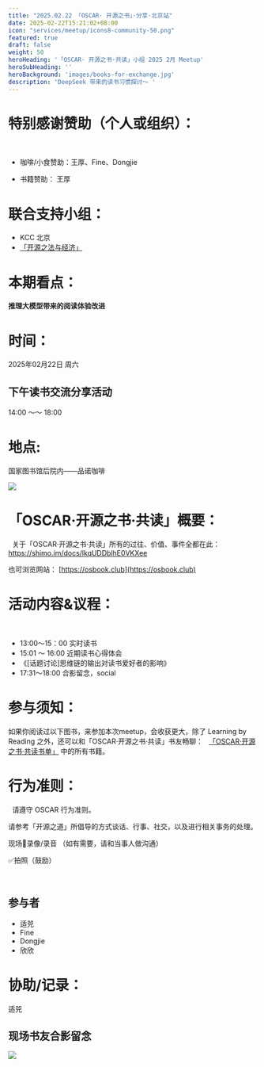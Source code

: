 ```yaml
---
title: "2025.02.22 「OSCAR· 开源之书」·分享·北京站"
date: 2025-02-22T15:21:02+08:00
icon: "services/meetup/icons8-community-50.png"
featured: true
draft: false
weight: 50
heroHeading: '「OSCAR· 开源之书·共读」小组 2025 2月 Meetup'
heroSubHeading: ''
heroBackground: 'images/books-for-exchange.jpg'
description: 'DeepSeek 带来的读书习惯探讨～ '
---
```



# 特别感谢赞助（个人或组织）：
 
* 咖啡/小食赞助：王厚、Fine、Dongjie

* 书籍赞助： 王厚


# 联合支持小组：

* KCC 北京
* [「开源之法与经济」](https://opensourceway.community/posts/os-license-and-copyleft/build-os-licensing-workgroup/)

# 本期看点：

**推理大模型带来的阅读体验改进**


# 时间：

2025年02月22日 周六 

## 下午读书交流分享活动

14:00 ～～ 18:00


# 地点: 

国家图书馆后院内——品诺咖啡


![](/images/meetup/pinnuo-coffee.jpg)

# 「OSCAR·开源之书·共读」概要：
 
关于「OSCAR·开源之书·共读」所有的过往、价值、事件全都在此：
 
https://shimo.im/docs/lkqUDDblhE0VKXee

也可浏览网站： [https://osbook.club](https://osbook.club)


# 活动内容&议程：
 

- 13:00～15：00 实时读书
- 15:01 ～ 16:00   近期读书心得体会
- 《[话题讨论]<think>思维链的输出对读书爱好者的影响》
- 17:31～18:00 合影留念，social

# 参与须知：

如果你阅读过以下图书，来参加本次meetup，会收获更大，除了 Learning by Reading 之外，还可以和「OSCAR·开源之书·共读」书友畅聊：
 
[「OSCAR·开源之书·共读书单」](https://osbook.club/work/) 中的所有书籍。

# 行为准则：
 
请遵守 OSCAR 行为准则。

请参考「开源之道」所倡导的方式谈话、行事、社交，以及进行相关事务的处理。

现场🚫录像/录音 （如有需要，请和当事人做沟通）

✅拍照（鼓励）

 
## 参与者

* 适兕
* Fine
* Dongjie
* 欣欣

# 协助/记录：

适兕

## 现场书友合影留念

![](/images/meetup/2025-02-22-all.jpg)
